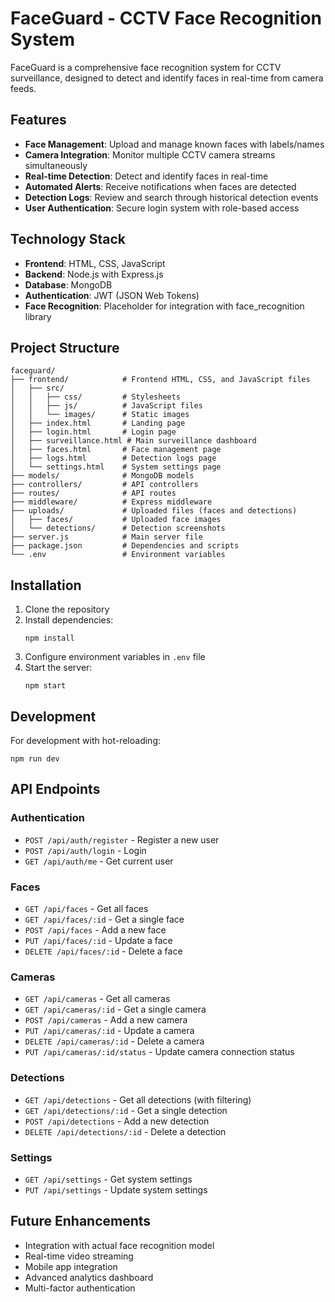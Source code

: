 # FaceGuard - CCTV Face Recognition System

FaceGuard is a comprehensive face recognition system for CCTV surveillance, designed to detect and identify faces in real-time from camera feeds.

## Features

- **Face Management**: Upload and manage known faces with labels/names
- **Camera Integration**: Monitor multiple CCTV camera streams simultaneously
- **Real-time Detection**: Detect and identify faces in real-time
- **Automated Alerts**: Receive notifications when faces are detected
- **Detection Logs**: Review and search through historical detection events
- **User Authentication**: Secure login system with role-based access

## Technology Stack

- **Frontend**: HTML, CSS, JavaScript
- **Backend**: Node.js with Express.js
- **Database**: MongoDB
- **Authentication**: JWT (JSON Web Tokens)
- **Face Recognition**: Placeholder for integration with face_recognition library

## Project Structure

```
faceguard/
├── frontend/            # Frontend HTML, CSS, and JavaScript files
│   ├── src/
│   │   ├── css/         # Stylesheets
│   │   ├── js/          # JavaScript files
│   │   └── images/      # Static images
│   ├── index.html       # Landing page
│   ├── login.html       # Login page
│   ├── surveillance.html # Main surveillance dashboard
│   ├── faces.html       # Face management page
│   ├── logs.html        # Detection logs page
│   └── settings.html    # System settings page
├── models/              # MongoDB models
├── controllers/         # API controllers
├── routes/              # API routes
├── middleware/          # Express middleware
├── uploads/             # Uploaded files (faces and detections)
│   ├── faces/           # Uploaded face images
│   └── detections/      # Detection screenshots
├── server.js            # Main server file
├── package.json         # Dependencies and scripts
└── .env                 # Environment variables
```

## Installation

1. Clone the repository
2. Install dependencies:
   ```
   npm install
   ```
3. Configure environment variables in `.env` file
4. Start the server:
   ```
   npm start
   ```

## Development

For development with hot-reloading:
```
npm run dev
```

## API Endpoints

### Authentication
- `POST /api/auth/register` - Register a new user
- `POST /api/auth/login` - Login
- `GET /api/auth/me` - Get current user

### Faces
- `GET /api/faces` - Get all faces
- `GET /api/faces/:id` - Get a single face
- `POST /api/faces` - Add a new face
- `PUT /api/faces/:id` - Update a face
- `DELETE /api/faces/:id` - Delete a face

### Cameras
- `GET /api/cameras` - Get all cameras
- `GET /api/cameras/:id` - Get a single camera
- `POST /api/cameras` - Add a new camera
- `PUT /api/cameras/:id` - Update a camera
- `DELETE /api/cameras/:id` - Delete a camera
- `PUT /api/cameras/:id/status` - Update camera connection status

### Detections
- `GET /api/detections` - Get all detections (with filtering)
- `GET /api/detections/:id` - Get a single detection
- `POST /api/detections` - Add a new detection
- `DELETE /api/detections/:id` - Delete a detection

### Settings
- `GET /api/settings` - Get system settings
- `PUT /api/settings` - Update system settings

## Future Enhancements

- Integration with actual face recognition model
- Real-time video streaming
- Mobile app integration
- Advanced analytics dashboard
- Multi-factor authentication
